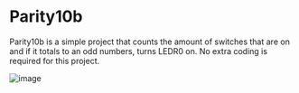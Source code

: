 # Parity10b

Parity10b is a simple project that counts the amount of switches that are on and if it totals to an odd numbers, turns LEDR0 on. No extra coding is required for this project.

![image](https://user-images.githubusercontent.com/67120855/91616553-e9113d80-e953-11ea-8f1d-1864f9c2b0ac.png)


